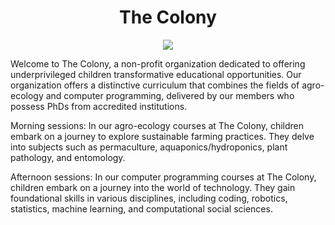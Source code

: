 <h1 align="center"> The Colony </h1>

<p align="center" width="100%"><img src="../../assets/images/the_colony.png" /></p>

Welcome to The Colony, a non-profit organization dedicated to offering underprivileged children transformative educational opportunities. Our organization offers a distinctive curriculum that combines the fields of agro-ecology and computer programming, delivered by our members who possess PhDs from accredited institutions.

Morning sessions:
In our agro-ecology courses at The Colony, children embark on a journey to explore sustainable farming practices. They delve into subjects such as permaculture, aquaponics/hydroponics, plant pathology, and entomology. 

Afternoon sessions:
In our computer programming courses at The Colony, children embark on a journey into the world of technology. They gain foundational skills in various disciplines, including coding, robotics, statistics, machine learning, and computational social sciences.
